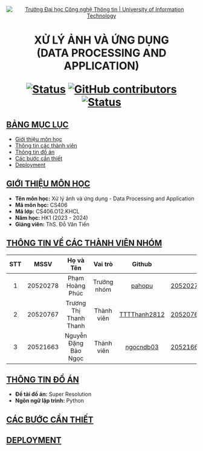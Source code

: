 <a id="top"></a>

<!-- Banner -->
<p align="center">
  <a href="https://www.uit.edu.vn/" title="Trường Đại học Công nghệ Thông tin" style="border: none;">
    <img src="https://i.imgur.com/WmMnSRt.png" alt="Trường Đại học Công nghệ Thông tin | University of Information Technology">
  </a>
</p>

<h1 align="center"><b>XỬ LÝ ẢNH VÀ ỨNG DỤNG<br>(DATA PROCESSING AND APPLICATION)</b></h>

[![Status](https://img.shields.io/badge/status-working-green?style=flat-square)](https://github.com/pahopu/CS406_SinGAN_DataProcessing)
[![GitHub contributors](https://img.shields.io/github/contributors/pahopu/CS406_SinGAN_DataProcessing?style=flat-square)](https://github.com/pahopu/CS406_SinGAN_DataProcessing/graphs/contributors)
[![Status](https://img.shields.io/badge/language-python-blue?style=flat-square)](https://github.com/pahopu/CS406_SinGAN_DataProcessing)

## [BẢNG MỤC LỤC](#top)
* [Giới thiệu môn học](#giới-thiệu-môn-học)
* [Thông tin các thành viên](#thông-tin-về-các-thành-viên-nhóm)
* [Thông tin đồ án](#thông-tin-đồ-án)
* [Các bước cần thiết](#các-bước-cần-thiết)
* [Deployment](#deployment)

## [GIỚI THIỆU MÔN HỌC](#top)
* **Tên môn học:** Xử lý ảnh và ứng dụng - Data Processing and Application
* **Mã môn học:** CS406
* **Mã lớp:** CS406.O12.KHCL
* **Năm học:** HK1 (2023 - 2024)
* **Giảng viên:** ThS. Đỗ Văn Tiến

## [THÔNG TIN VỀ CÁC THÀNH VIÊN NHÓM](#top)

| STT    | MSSV          | Họ và Tên                |Vai trò    | Github                                          | Email                   |
| :----: |:-------------:| :-----------------------:|:---------:|:-----------------------------------------------:|:-------------------------:
| 1      | 20520278      | Phạm Hoàng Phúc          | Trưởng nhóm| [pahopu](https://github.com/pahopu)            | 20520278@gm.uit.edu.vn   |
| 2      | 20520767      | Trương Thị Thanh Thanh   | Thành viên | [TTTThanh2812](https://github.com/TTTThanh2812)| 20520767@gm.uit.edu.vn   |
| 3      | 20521663      | Nguyễn Đặng Bảo Ngọc     | Thành viên | [ngocndb03](https://github.com/ngocndb03)      | 20521663@gm.uit.edu.vn   |

## [THÔNG TIN ĐỒ ÁN](#top)
* **Đề tài đồ án:** Super Resolution
* **Ngôn ngữ lập trình:** Python

## [CÁC BƯỚC CẦN THIẾT](#top)

## [DEPLOYMENT](#top)
